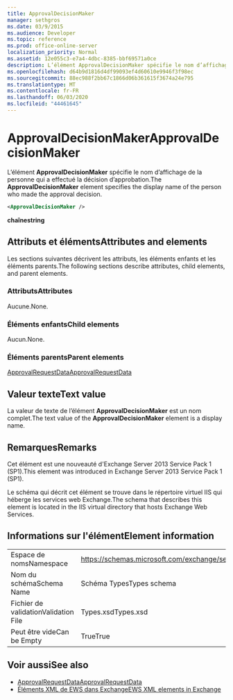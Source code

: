 ```yaml
---
title: ApprovalDecisionMaker
manager: sethgros
ms.date: 03/9/2015
ms.audience: Developer
ms.topic: reference
ms.prod: office-online-server
localization_priority: Normal
ms.assetid: 12e055c3-e7a4-4dbc-8385-bbf69571a0ce
description: L’élément ApprovalDecisionMaker spécifie le nom d’affichage de la personne qui a effectué la décision d’approbation.
ms.openlocfilehash: d64b9d1816d4df99093ef4d60610e9946f3f98ec
ms.sourcegitcommit: 88ec988f2bb67c1866d06b361615f3674a24e795
ms.translationtype: MT
ms.contentlocale: fr-FR
ms.lasthandoff: 06/03/2020
ms.locfileid: "44461645"
---
```

# <a name="approvaldecisionmaker"></a><span data-ttu-id="a2ad6-103">ApprovalDecisionMaker</span><span class="sxs-lookup"><span data-stu-id="a2ad6-103">ApprovalDecisionMaker</span></span>

<span data-ttu-id="a2ad6-104">L’élément **ApprovalDecisionMaker** spécifie le nom d’affichage de la personne qui a effectué la décision d’approbation.</span><span class="sxs-lookup"><span data-stu-id="a2ad6-104">The **ApprovalDecisionMaker** element specifies the display name of the person who made the approval decision.</span></span> 
  
```XML
<ApprovalDecisionMaker />
```

 <span data-ttu-id="a2ad6-105">**chaîne**</span><span class="sxs-lookup"><span data-stu-id="a2ad6-105">**string**</span></span>
## <a name="attributes-and-elements"></a><span data-ttu-id="a2ad6-106">Attributs et éléments</span><span class="sxs-lookup"><span data-stu-id="a2ad6-106">Attributes and elements</span></span>

<span data-ttu-id="a2ad6-107">Les sections suivantes décrivent les attributs, les éléments enfants et les éléments parents.</span><span class="sxs-lookup"><span data-stu-id="a2ad6-107">The following sections describe attributes, child elements, and parent elements.</span></span>
  
### <a name="attributes"></a><span data-ttu-id="a2ad6-108">Attributs</span><span class="sxs-lookup"><span data-stu-id="a2ad6-108">Attributes</span></span>

<span data-ttu-id="a2ad6-109">Aucune.</span><span class="sxs-lookup"><span data-stu-id="a2ad6-109">None.</span></span>
  
### <a name="child-elements"></a><span data-ttu-id="a2ad6-110">Éléments enfants</span><span class="sxs-lookup"><span data-stu-id="a2ad6-110">Child elements</span></span>

<span data-ttu-id="a2ad6-111">Aucun.</span><span class="sxs-lookup"><span data-stu-id="a2ad6-111">None.</span></span>
  
### <a name="parent-elements"></a><span data-ttu-id="a2ad6-112">Éléments parents</span><span class="sxs-lookup"><span data-stu-id="a2ad6-112">Parent elements</span></span>

[<span data-ttu-id="a2ad6-113">ApprovalRequestData</span><span class="sxs-lookup"><span data-stu-id="a2ad6-113">ApprovalRequestData</span></span>](approvalrequestdata.md)
  
## <a name="text-value"></a><span data-ttu-id="a2ad6-114">Valeur texte</span><span class="sxs-lookup"><span data-stu-id="a2ad6-114">Text value</span></span>

<span data-ttu-id="a2ad6-115">La valeur de texte de l’élément **ApprovalDecisionMaker** est un nom complet.</span><span class="sxs-lookup"><span data-stu-id="a2ad6-115">The text value of the **ApprovalDecisionMaker** element is a display name.</span></span> 
  
## <a name="remarks"></a><span data-ttu-id="a2ad6-116">Remarques</span><span class="sxs-lookup"><span data-stu-id="a2ad6-116">Remarks</span></span>

<span data-ttu-id="a2ad6-117">Cet élément est une nouveauté d'Exchange Server 2013 Service Pack 1 (SP1).</span><span class="sxs-lookup"><span data-stu-id="a2ad6-117">This element was introduced in Exchange Server 2013 Service Pack 1 (SP1).</span></span>
  
<span data-ttu-id="a2ad6-118">Le schéma qui décrit cet élément se trouve dans le répertoire virtuel IIS qui héberge les services web Exchange.</span><span class="sxs-lookup"><span data-stu-id="a2ad6-118">The schema that describes this element is located in the IIS virtual directory that hosts Exchange Web Services.</span></span>
  
## <a name="element-information"></a><span data-ttu-id="a2ad6-119">Informations sur l'élément</span><span class="sxs-lookup"><span data-stu-id="a2ad6-119">Element information</span></span>

|||
|:-----|:-----|
|<span data-ttu-id="a2ad6-120">Espace de noms</span><span class="sxs-lookup"><span data-stu-id="a2ad6-120">Namespace</span></span>  <br/> |https://schemas.microsoft.com/exchange/services/2006/types  <br/> |
|<span data-ttu-id="a2ad6-121">Nom du schéma</span><span class="sxs-lookup"><span data-stu-id="a2ad6-121">Schema Name</span></span>  <br/> |<span data-ttu-id="a2ad6-122">Schéma Types</span><span class="sxs-lookup"><span data-stu-id="a2ad6-122">Types schema</span></span>  <br/> |
|<span data-ttu-id="a2ad6-123">Fichier de validation</span><span class="sxs-lookup"><span data-stu-id="a2ad6-123">Validation File</span></span>  <br/> |<span data-ttu-id="a2ad6-124">Types.xsd</span><span class="sxs-lookup"><span data-stu-id="a2ad6-124">Types.xsd</span></span>  <br/> |
|<span data-ttu-id="a2ad6-125">Peut être vide</span><span class="sxs-lookup"><span data-stu-id="a2ad6-125">Can be Empty</span></span>  <br/> |<span data-ttu-id="a2ad6-126">True</span><span class="sxs-lookup"><span data-stu-id="a2ad6-126">True</span></span>  <br/> |
   
## <a name="see-also"></a><span data-ttu-id="a2ad6-127">Voir aussi</span><span class="sxs-lookup"><span data-stu-id="a2ad6-127">See also</span></span>

- [<span data-ttu-id="a2ad6-128">ApprovalRequestData</span><span class="sxs-lookup"><span data-stu-id="a2ad6-128">ApprovalRequestData</span></span>](approvalrequestdata.md)
- [<span data-ttu-id="a2ad6-129">Éléments XML de EWS dans Exchange</span><span class="sxs-lookup"><span data-stu-id="a2ad6-129">EWS XML elements in Exchange</span></span>](ews-xml-elements-in-exchange.md)

